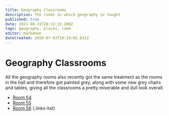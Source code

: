 ```yaml
---
title: Geography Classrooms
description: The rooms in which geography is taught
published: true
date: 2021-08-31T20:13:13.200Z
tags: geography, places, room
editor: markdown
dateCreated: 2020-07-03T10:24:02.631Z
---
```


# Geography Classrooms
All the geography rooms also recently got the same treatment as the rooms in the hall and therefore got painted grey, along with some new grey chairs and tables, giving all the classrooms a pretty miserable and dull look overall.
- [Room 54](/groups/rooms/geography/54)
- [Room 55](/groups/rooms/geography/55)
- [Room 56](/groups/rooms/geography/56)
{.links-list}